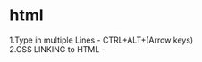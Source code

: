 # html

1.Type in multiple Lines    -   CTRL+ALT+(Arrow keys) <br>
2.CSS LINKING to HTML     -   <link rel="stylesheet" href="________"> 

